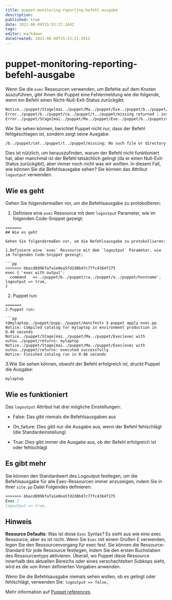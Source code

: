```yaml
---
title: puppet-monitoring-reporting-befehl-ausgabe
description: 
published: true
date: 2021-06-09T15:53:27.244Z
tags: 
editor: markdown
dateCreated: 2021-06-09T15:53:21.581Z
---
```



# puppet-monitoring-reporting-befehl-ausgabe

Wenn Sie die `exec` Ressourcen verwenden, um Befehle auf dem Knoten auszuführen, gibt Ihnen die Puppet eine Fehlermeldung wie die folgende, wenn ein Befehl einen Nicht-Null-Exit-Status zurückgibt:

```pp
Notice../puppet/Stage[mai../puppet/Ma../puppet/Exe../puppet/b../puppet/ca../puppet/t../puppet/missin../puppet/returns../puppet/b../puppet/cat../puppet/t../puppet/missing: No such file or directory
Error../puppet/b../puppet/ca../puppet/t../puppet/missing returned 1 instead of one of [0]
Error../puppet/Stage[mai../puppet/Ma../puppet/Exe../puppet/b../puppet/ca../puppet/t../puppet/missin../puppet/returns: change from notrun to 0 failed../puppet/b../puppet/ca../puppet/t../puppet/missing returned 1 instead of one of [0]
```

Wie Sie sehen können, berichtet Puppet nicht nur, dass der Befehl fehlgeschlagen ist, sondern zeigt seine Ausgabe:

`/b../puppet/cat../puppet/t../puppet/missing: No such file or directory`

Dies ist nützlich, um herauszufinden, warum der Befehl nicht funktioniert hat, aber manchmal ist der Befehl tatsächlich gelingt (da er einen Null-Exit-Status zurückgibt), aber immer noch nicht was wir wollten. In diesem Fall, wie können Sie die Befehlsausgabe sehen? Sie können das Attribut `logoutput` verwenden.

## Wie es geht

Gehen Sie folgendermaßen vor, um die Befehlsausgabe zu protokollieren:

1. Definiere eine `exec` Ressource mit dem `logoutput` Parameter, wie im folgenden Code-Snippet gezeigt:
```
=======
## Wie es geht

Gehen Sie folgendermaßen vor, um die Befehlsausgabe zu protokollieren:

1.Definiere eine `exec` Ressource mit dem `logoutput` Parameter, wie im folgenden Code-Snippet gezeigt:

```pp
>>>>>>> bbacd8996fafa1e0ea5fd2d8bd7c77fc4364f275
exec { 'exec with output':
  command   =>../puppet/b../puppet/ca../puppet/e../puppet/hostname',
logoutput => true,
}
```

2. Puppet run:
```
=======
2.Puppet run:

```pp
t@mylaptop../puppet/pupp../puppet/manifests $ puppet apply exec.pp
Notice: Compiled catalog for mylaptop in environment production in 0.46 seconds
Notice../puppet/Stage[mai../puppet/Ma../puppet/Exec[exec with outou../puppet/returns: mylaptop
Notice../puppet/Stage[mai../puppet/Ma../puppet/Exec[exec with outou../puppet/returns: executed successfully
Notice: Finished catalog run in 0.06 seconds
```

3.Wie Sie sehen können, obwohl der Befehl erfolgreich ist, druckt Puppet die Ausgabe:

`mylaptop`

## Wie es funktioniert

Das `logoutput` Attribut hat drei mögliche Einstellungen:

* False: Das gibt niemals die Befehlsausgaben aus

* On_failure: Dies gibt nur die Ausgabe aus, wenn der Befehl fehlschlägt (die Standardeinstellung)

* True: Dies gibt immer die Ausgabe aus, ob der Befehl erfolgreich ist oder fehlschlägt

## Es gibt mehr

Sie können den Standardwert des Logoutput festlegen, um die Befehlsausgabe für alle Exec-Ressourcen immer anzuzeigen, indem Sie in Ihrer `site.pp` Datei Folgendes definieren:

```pp
>>>>>>> bbacd8996fafa1e0ea5fd2d8bd7c77fc4364f275
Exec {
logoutput => true,
```

## Hinweis

**Resource Defaults**: Was ist diese `Exec` Syntax? Es sieht aus wie eine exec Ressource, aber es ist nicht. Wenn Sie `Exec` mit einem Großen E verwenden, legen Sie den Ressourcenvorgang für exec fest. Sie können die Ressource-Standard für jede Ressource festlegen, indem Sie den ersten Buchstaben des Ressourcentyps aktivieren. Überall, wo Puppet diese Ressource innerhalb des aktuellen Bereichs oder eines verschachtelten Subkops sieht, wird es die von Ihnen definierten Vorgaben anwenden.

Wenn Sie die Befehlsausgabe niemals sehen wollen, ob es gelingt oder fehlschlägt, verwenden Sie:
`logoutput => false,`

Mehr information auf [Puppet references](http../puppet//docs.puppetlabs.c../puppet/referenc../puppet/late../puppet/type.html#exec).
